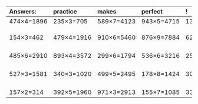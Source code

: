 | Answers: | practice | makes | perfect | ! |
| :--- | :--- | :--- | :--- | :--- |
| 474×4=1896 | 235×3=705 | 589×7=4123 | 943×5=4715 | 135×9=1215 | 
|   |   |   |   |   | 
|   |   |   |   |   | 
|   |   |   |   |   | 
| 154×3=462 | 479×4=1916 | 910×6=5460 | 876×9=7884 | 628×5=3140 | 
|   |   |   |   |   | 
|   |   |   |   |   | 
|   |   |   |   |   | 
|   |   |   |   |   | 
| 485×6=2910 | 893×4=3572 | 299×6=1794 | 536×6=3216 | 250×4=1000 | 
|   |   |   |   |   | 
|   |   |   |   |   | 
|   |   |   |   |   | 
|   |   |   |   |   | 
| 527×3=1581 | 340×3=1020 | 499×5=2495 | 178×8=1424 | 300×2=600 | 
|   |   |   |   |   | 
|   |   |   |   |   | 
|   |   |   |   |   | 
|   |   |   |   |   | 
| 157×2=314 | 392×5=1960 | 971×3=2913 | 155×7=1085 | 336×8=2688 | 
